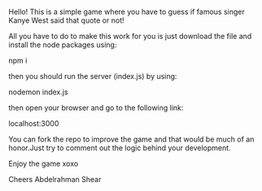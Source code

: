 Hello! This is a simple game where you have to guess if famous singer Kanye West said that quote or not!


All you have to do to make this work for you is just download the file and install the node packages using:

npm i

then you should run the server (index.js) by using:

nodemon index.js

then open your browser and go to the following link:

localhost:3000

You can fork the repo to improve the game and that would be much of an honor.Just try to comment out the logic behind your development.

Enjoy the game xoxo 


Cheers
Abdelrahman Shear